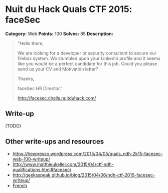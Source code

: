 # Nuit du Hack Quals CTF 2015: faceSec

**Category:** Web
**Points:** 100
**Solves:** 85
**Description:** 

> "Hello there,
> 
> We are looking for a developer or security consultant to secure our filebox system. We stumbled upon your LinkedIn profile and it seems like you would be a perfect candidate for this job. Could you please send us your CV and Motivation letter?
> 
> Thanks,
> 
> faceSec HR Director."
> 
> <http://facesec.challs.nuitduhack.com/>

## Write-up

(TODO)

## Other write-ups and resources

* <https://hexpresso.wordpress.com/2015/04/05/quals_ndh-2k15-facesec-web-100-writeup/>
* <http://www.matthieukeller.com/2015/04/ctf-ndh-qualifications.html#facesec/>
* <http://geeksspeak.github.io/blog/2015/04/06/ndh-ctf-2015-facesec-writeup/>
* [French](http://wiki.zenk-security.com/doku.php?id=ndhquals2015:facesec/)
